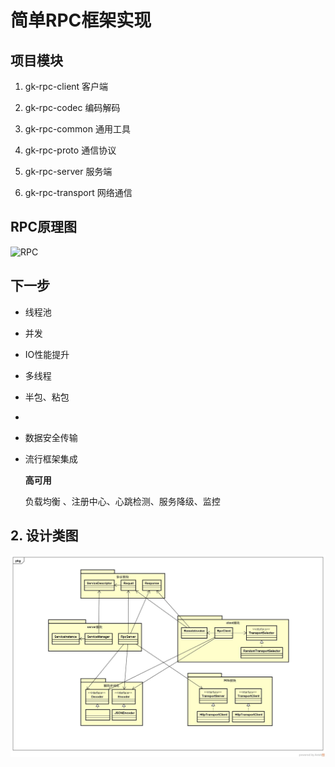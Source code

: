 # 简单RPC框架实现



## 项目模块

1. gk-rpc-client 客户端

2. gk-rpc-codec 编码解码

3. gk-rpc-common 通用工具

4. gk-rpc-proto 通信协议

5. gk-rpc-server 服务端

6. gk-rpc-transport 网络通信

   
   
 ## RPC原理图
   
   ![RPC](C:\Users\yaotailin\AppData\Roaming\Typora\typora-user-images\image-20200422214502724.png)
   
   
   
   
## 下一步

- 线程池

- 并发

- IO性能提升

- 多线程

- 半包、粘包

- 

- 数据安全传输

- 流行框架集成

  **高可用**

  负载均衡 、注册中心、心跳检测、服务降级、监控

## 2. 设计类图
![classDraw](doc/images/classDraw.jpg)






